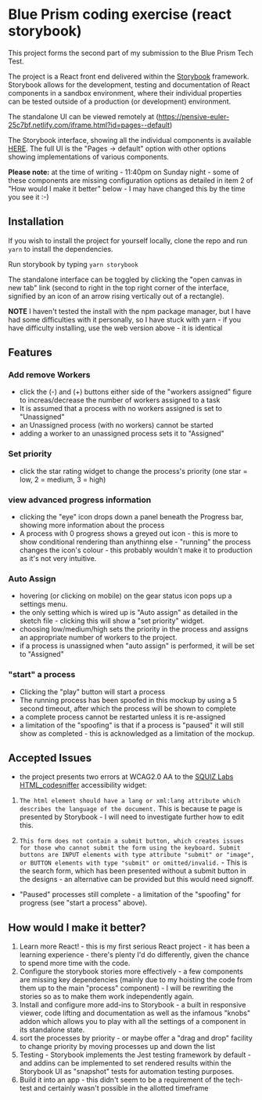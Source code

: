 # Blue Prism coding exercise (react storybook)

This project forms the second part of my submission to the Blue Prism Tech Test. 

The project is a React front end delivered within the [Storybook](https://storybook.js.org/) framework. Storybook allows for the development, testing and documentation of React components in a sandbox environment, where their individual properties can be tested outside of a production (or development) environment.

The standalone UI can be viewed remotely at (https://pensive-euler-25c7bf.netlify.com/iframe.html?id=pages--default)

The Storybook interface, showing all the individual components is available [HERE](https://pensive-euler-25c7bf.netlify.com/?path=/story/assignworkers--default). The full UI is the "Pages -> default" option with other options showing implementations of various components. 

**Please note:** at the time of writing - 11:40pm on Sunday night - some of these components are missing configuration options as detailed in item 2 of "How would I make it better" below - I may have changed this by the time you see it :-)

## Installation

If you wish to install the project for yourself locally, clone the repo and run `yarn` to install the dependencies.

Run storybook by typing `yarn storybook`

The standalone interface can be toggled by clicking the "open canvas in new tab" link (second to right in the top right corner of the interface, signified by an icon of an arrow rising vertically out of a rectangle).

**NOTE** I haven't tested the install with the npm package manager, but I have had some difficulties with it personally, so I have stuck with yarn - if you have difficulty installing, use the web version above - it is identical

## Features

### Add remove Workers
* click the (-) and (+) buttons either side of the "workers assigned" figure to increas/decrease the number of workers assigned to a task
* It is assumed that a process with no workers assigned is set to "Unassigned"
* an Unassigned process (with no workers) cannot be started
* adding a worker to an unassigned process sets it to "Assigned"

### Set priority
* click the star rating widget to change the process's priority (one star = low, 2 = medium, 3 = high)

### view advanced progress information
* clicking the "eye" icon drops down a panel beneath the Progress bar, showing more information about the process
* A process with 0 progress shows a greyed out icon - this is more to show conditional rendering than anythinng else - "running" the process changes the icon's colour - this probably wouldn't make it to production as it's not very intuitive.

### Auto Assign
* hovering (or clicking on mobile) on the gear status icon pops up a settings menu.
* the only setting which is wired up is "Auto assign" as detailed in the sketch file - clicking this will show a "set priority" widget.
* choosing low/medium/high sets the priority in the process and assigns an appropriate number of workers to the project.
* if a process is unassigned when "auto assign" is performed, it will be set to "Assigned"

### "start" a process
* Clicking the "play" button will start a process
* The running process has been spoofed in this mockup by using a 5 second timeout, after which the process will be shown to complete
* a complete process cannot be restarted unless it is re-assigned
* a limitation of the "spoofing" is that if a process is "paused" it will still show as completed - this is acknowledged as a limitation of the mockup.

## Accepted Issues

* the project presents two errors at WCAG2.0 AA to the [SQUIZ Labs HTML_codesniffer](https://squizlabs.github.io/HTML_CodeSniffer/) accessibility widget: 

1. `The html element should have a lang or xml:lang attribute which describes the language of the document.` This is because te page is presented by Storybook - I will need to investigate further how to edit this.

2. `This form does not contain a submit button, which creates issues for those who cannot submit the form using the keyboard. Submit buttons are INPUT elements with type attribute "submit" or "image", or BUTTON elements with type "submit" or omitted/invalid.` - This is the search form, which has been presented without a submit button in the designs - an alternative can be provided but this would need signoff.

* "Paused" processes still complete - a limitation of the "spoofing" for progress (see "start a process" above).


## How would I make it better?

1. Learn more React! - this is my first serious React project - it has been a learning experience - there's plenty I'd do differently, given the chance to spend more time with the code.
2. Configure the storybook stories more effectively - a few components are missing key dependencies (mainly due to my hoisting the code from them up to the main "process" component) - I will be rewriting the stories so as to make them work independently again.
3. Install and configure more add-ins to Storybook - a built in responsive viewer, code lifting and documentation as well as the infamous "knobs" addon which allows you to play with all the settings of a component in its standalone state.
4. sort the processes by priority - or maybe offer a "drag and drop" facility to change priority by moving processes up and down the list
5. Testing - Storybook implements the Jest testing framework by default - and addins can be implemented to set rendered results within the Storybook UI as "snapshot" tests for automation testing purposes.
6. Build it into an app - this didn't seem to be a requirement of the tech-test and certainly wasn't possible in the allotted timeframe





